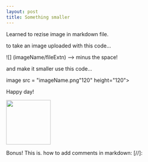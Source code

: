 ```yaml
---
layout: post
title: Something smaller
---
```


Learned to rezise image in markdown file. 

to take an image uploaded with this code...

![] (imageName/fileExtn) --> minus the space!

and make it smaller use this code...

image src = "imageName.png"120" height="120">

Happy day! 

<image src = "/images/smile.png" width="120" height="120">
  
  Bonus! This is. how to add comments in markdown: [//]:

